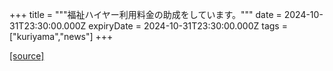 +++
title = """福祉ハイヤー利用料金の助成をしています。"""
date = 2024-10-31T23:30:00.000Z
expiryDate = 2024-10-31T23:30:00.000Z
tags = ["kuriyama","news"]
+++


[[source]](https://www.town.kuriyama.hokkaido.jp/soshiki/39/29309.html)
